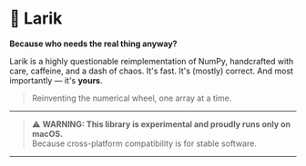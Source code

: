 # 🤖 Larik

**Because who needs the real thing anyway?**

Larik is a highly questionable reimplementation of NumPy, handcrafted with care, caffeine, and a dash of chaos. It's fast. It's (mostly) correct. And most importantly — it's **yours**.

> Reinventing the numerical wheel, one array at a time.

---

> ⚠️ **WARNING: This library is experimental and proudly runs only on macOS.**  
> Because cross-platform compatibility is for stable software.

---
